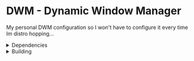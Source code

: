 # DWM - Dynamic Window Manager
My personal DWM configuration so I won't have to configure it every time Im distro hopping...

<details>
<summary>Dependencies</summary>
## Debian

'''bash
# apt install libc6 libfontconfig1 libx11-6 libxft2 libxinerama1
'''

</details>

<details>
<summary>Building</summary>
</details>